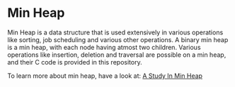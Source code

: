 Min Heap
========

Min Heap is a data structure that is used extensively in various operations like sorting, job scheduling and various other operations. A binary min heap is a min heap, with each node having atmost two children. Various operations like insertion, deletion and traversal are possible on a min heap, and their C code is provided in this repository.

To learn more about min heap, have a look at: [A Study In Min Heap](http://robin-thomas.github.io/min-heap/)
